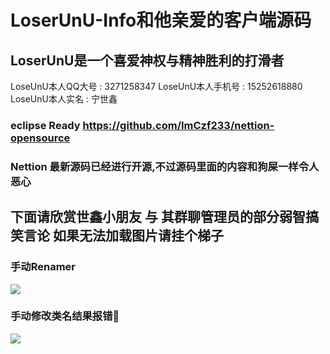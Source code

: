 # LoserUnU-Info和他亲爱的客户端源码
## LoserUnU是一个喜爱神权与精神胜利的打滑者
LoseUnU本人QQ大号 : 3271258347
LoseUnU本人手机号 : 15252618880
LoseUnU本人实名 : 宁世鑫

### eclipse Ready https://github.com/ImCzf233/nettion-opensource
### Nettion 最新源码已经进行开源,不过源码里面的内容和狗屎一样令人恶心

## 下面请欣赏世鑫小朋友 与 其群聊管理员的部分弱智搞笑言论 如果无法加载图片请挂个梯子
### 手动Renamer
![](https://github.com/purel4nd/LoserUnU-Info/blob/main/images/renamer.png)
### 手动修改类名结果报错🤣
![](https://github.com/purel4nd/LoserUnU-Info/blob/main/images/lol.png)
